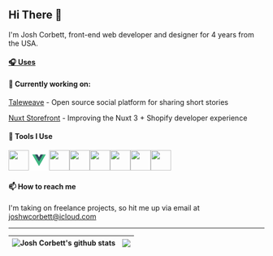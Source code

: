 ## Hi There 👋

I'm Josh Corbett, front-end web developer and designer for 4 years from the USA.

#### [🎧 Uses](./USES.md)

#### 🔭 Currently working on:
[Taleweave](https://github.com/joshwcorbett/taleweave) - Open source social platform for sharing short stories

[Nuxt Storefront](https://github.com/Flag-Nor-Fail/nuxt-storefront) - Improving the Nuxt 3 + Shopify developer experience

#### 🔨 Tools I Use

<div style="display:flex;flex-direction:row;flex-wrap:wrap">
  <a href="https://www.typescriptlang.org/"><img width="40px" height="40px" src="https://upload.wikimedia.org/wikipedia/commons/thumb/4/4c/Typescript_logo_2020.svg/1024px-Typescript_logo_2020.svg.png?20210506173343" /></a>
  <a href="https://vuejs.org"><img width="40px" height="40px" src="https://github.com/vuejs/art/blob/master/logo.png?raw=true" /></a>
  <a href="https://nuxt.com"><img width="40px" height="40px" src="https://nuxtjs.org/design-kit/colored-logo.png" /></a>
  <a href="https://graphql.org"><img width="40px" height="40px" src="https://graphql.org/img/logo.svg" /></a>
  <a href="https://postcss.org"><img width="40px" height="40px" src="https://postcss.org/assets/postcss.83d93145.svg" /></a>
  <a href="https://tailwindcss.com"><img width="40px" height="40px" src="https://tailwindcss.com/_next/static/media/tailwindcss-mark.79614a5f61617ba49a0891494521226b.svg" /></a>
  <a href="https://figma.com"><img width="40px" height="40px" src="https://cdn.sanity.io/images/599r6htc/localized/46a76c802176eb17b04e12108de7e7e0f3736dc6-1024x1024.png?w=670&h=670&q=75&fit=max&auto=format" /></a>
  <a href="https://git-scm.com/"><img width="40px" height="40px" src="https://git-scm.com/images/logos/downloads/Git-Icon-1788C.png" /></a>
</div>

#### 📫 How to reach me
I'm taking on freelance projects, so hit me up via email at [joshwcorbett@icloud.com](mailto:joshwcorbett@icloud.com)

---

| <img align="center" src="https://github-readme-stats.vercel.app/api?username=joshwcorbett&show_icons=true&include_all_commits=true&hide_border=true&bg_color=1F2937&text_color=EAF0F6&title_color=3B82F5&icon_color=3B82F5" alt="Josh Corbett's github stats" /> | <img align="center" src="https://github-readme-stats.vercel.app/api/top-langs/?username=joshwcorbett&hide_border=true&bg_color=1F2937&text_color=EAF0F6&title_color=3B82F5&icon_color=3B82F5&layout=compact" /> |
| ------------- | ------------- |
